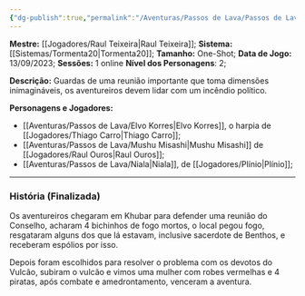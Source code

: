 ```yaml
---
{"dg-publish":true,"permalink":"/Aventuras/Passos de Lava/Passos de Lava/","created":"2025-10-13T17:42:15.114-03:00"}
---
```


**Mestre:** [[Jogadores/Raul Teixeira\|Raul Teixeira]];
**Sistema:**  [[Sistemas/Tormenta20\|Tormenta20]];
**Tamanho:** One-Shot;
**Data de Jogo:** 13/09/2023;
**Sessões:** 1 online
**Nível dos Personagens**: 2;

**Descrição:** Guardas de uma reunião importante que toma dimensões inimagináveis, os aventureiros devem lidar com um incêndio político.

**Personagens e Jogadores:**
- [[Aventuras/Passos de Lava/Elvo Korres\|Elvo Korres]], o harpia de [[Jogadores/Thiago Carro\|Thiago Carro]];
- [[Aventuras/Passos de Lava/Mushu Misashi\|Mushu Misashi]] de [[Jogadores/Raul Ouros\|Raul Ouros]];
- [[Aventuras/Passos de Lava/Niala\|Niala]], de [[Jogadores/Plínio\|Plínio]];
---
### História (Finalizada)

Os aventureiros chegaram em Khubar para defender uma reunião do Conselho, acharam 4 bichinhos de fogo mortos, o local pegou fogo, resgataram alguns dos que lá estavam, inclusive sacerdote de Benthos, e receberam espólios por isso.

Depois foram escolhidos para resolver o problema com os devotos do Vulcão, subiram o vulcão e vimos uma mulher com robes vermelhas e 4 piratas, após combate e amedrontamento, venceram a aventura.
